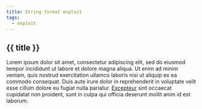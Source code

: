 ```yaml
---
title: String format exploit
tags:
  - exploit
---
```


## {{ title }}

Lorem ipsum dolor sit amet, consectetur adipiscing elit, sed do eiusmod tempor incididunt ut labore et dolore magna aliqua. Ut enim ad minim veniam, quis nostrud exercitation ullamco laboris nisi ut aliquip ex ea commodo consequat. Duis aute irure dolor in reprehenderit in voluptate velit esse cillum dolore eu fugiat nulla pariatur. [Excepteur](www.google.com) sint occaecat cupidatat non proident, sunt in culpa qui officia deserunt mollit anim id est laborum.

